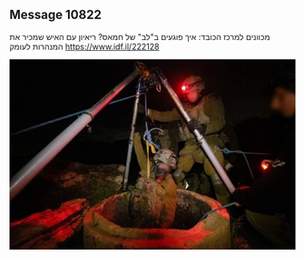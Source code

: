 ## Message 10822

מכוונים למרכז הכובד: 
איך פוגעים ב"לב" של חמאס? ריאיון עם האיש שמכיר את המנהרות לעומק
https://www.idf.il/222128

![Photo](./10822/10822_photo.jpg)
